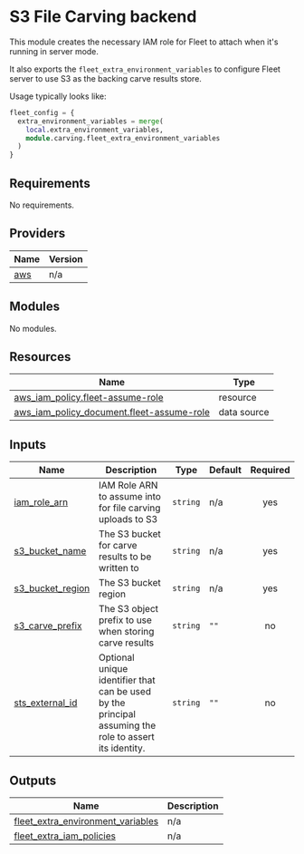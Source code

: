 # S3 File Carving backend

This module creates the necessary IAM role for Fleet to attach when it's running in server mode.

It also exports the `fleet_extra_environment_variables` to configure Fleet server to use S3 as the backing carve results store.

Usage typically looks like:

```terraform
fleet_config = {
  extra_environment_variables = merge(
    local.extra_environment_variables,
    module.carving.fleet_extra_environment_variables
  )
}
```

## Requirements

No requirements.

## Providers

| Name | Version |
|------|---------|
| <a name="provider_aws"></a> [aws](#provider\_aws) | n/a |

## Modules

No modules.

## Resources

| Name | Type |
|------|------|
| [aws_iam_policy.fleet-assume-role](https://registry.terraform.io/providers/hashicorp/aws/latest/docs/resources/iam_policy) | resource |
| [aws_iam_policy_document.fleet-assume-role](https://registry.terraform.io/providers/hashicorp/aws/latest/docs/data-sources/iam_policy_document) | data source |

## Inputs

| Name | Description | Type | Default | Required |
|------|-------------|------|---------|:--------:|
| <a name="input_iam_role_arn"></a> [iam\_role\_arn](#input\_iam\_role\_arn) | IAM Role ARN to assume into for file carving uploads to S3 | `string` | n/a | yes |
| <a name="input_s3_bucket_name"></a> [s3\_bucket\_name](#input\_s3\_bucket\_name) | The S3 bucket for carve results to be written to | `string` | n/a | yes |
| <a name="input_s3_bucket_region"></a> [s3\_bucket\_region](#input\_s3\_bucket\_region) | The S3 bucket region | `string` | n/a | yes |
| <a name="input_s3_carve_prefix"></a> [s3\_carve\_prefix](#input\_s3\_carve\_prefix) | The S3 object prefix to use when storing carve results | `string` | `""` | no |
| <a name="input_sts_external_id"></a> [sts\_external\_id](#input\_sts\_external\_id) | Optional unique identifier that can be used by the principal assuming the role to assert its identity. | `string` | `""` | no |

## Outputs

| Name | Description |
|------|-------------|
| <a name="output_fleet_extra_environment_variables"></a> [fleet\_extra\_environment\_variables](#output\_fleet\_extra\_environment\_variables) | n/a |
| <a name="output_fleet_extra_iam_policies"></a> [fleet\_extra\_iam\_policies](#output\_fleet\_extra\_iam\_policies) | n/a |
